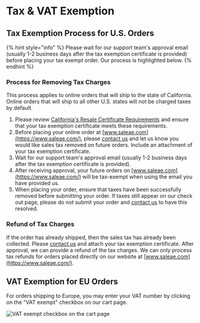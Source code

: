# Tax & VAT Exemption

## Tax Exemption Process for U.S. Orders

{% hint style="info" %}
Please wait for our support team's approval email (usually 1-2 business days after the tax exemption certificate is provided) before placing your tax exempt order. Our process is highlighted below.
{% endhint %}

### Process for Removing Tax Charges

This process applies to online orders that will ship to the state of California. Online orders that will ship to all other U.S. states will not be charged taxes by default.

1. Please review [California's Resale Certificate Requirements](https://www.taxes.ca.gov/Sales\_and\_Use\_Tax/ResaleCertificate.html) and ensure that your tax exemption certificate meets these requirements.
2. Before placing your online order at [www.saleae.com](https://www.saleae.com/), please [contact us](https://contact.saleae.com/hc/en-us/requests/new) and let us know you would like sales tax removed on future orders. Include an attachment of your tax exemption certificate.
3. Wait for our support team's approval email (usually 1-2 business days after the tax exemption certificate is provided).
4. After receiving approval, your future orders on [www.saleae.com](https://www.saleae.com/) will be tax-exempt when using the email you have provided us.
5. When placing your order, ensure that taxes have been successfully removed before submitting your order. If taxes still appear on our check out page, please do not submit your order and [contact us](https://contact.saleae.com/hc/en-us/requests/new) to have this resolved.

### Refund of Tax Charges

If the order has already shipped, then the sales tax has already been collected. Please [contact us](https://contact.saleae.com/hc/en-us/requests/new) and attach your tax exemption certificate. After approval, we can provide a refund of the tax charges. We can only process tax refunds for orders placed directly on our website at [www.saleae.com](https://www.saleae.com/).

## VAT Exemption for EU Orders

For orders shipping to Europe, you may enter your VAT number by clicking on the "VAT exempt" checkbox on our cart page.

![VAT exempt checkbox on the cart page](../.gitbook/assets/screen-shot-2020-11-18-at-10.54.53-pm.png)




